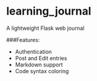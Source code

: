 learning_journal
================

A lightweight Flask web journal

###Features:
* Authentication
* Post and Edit entries
* Markdown support
* Code syntax coloring
